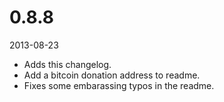 # 0.8.8

2013-08-23

- Adds this changelog.
- Add a bitcoin donation address to readme.
- Fixes some embarassing typos in the readme.

